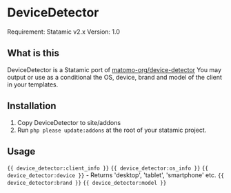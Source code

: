 # DeviceDetector
Requirement: Statamic v2.x Version: 1.0


## What is this
DeviceDetector is a Statamic port of [matomo-org/device-detector](https://github.com/matomo-org/device-detector)
You may output or use as a conditional the OS, device, brand and model of the client in your templates.

## Installation
1.  Copy DeviceDetector to site/addons
2.  Run `php please update:addons` at the root of your statamic project.

## Usage
`{{ device_detector:client_info }}`
`{{ device_detector:os_info }}`
`{{ device_detector:device }}` - Returns 'desktop', 'tablet', 'smartphone' etc.
`{{ device_detector:brand }}`
`{{ device_detector:model }}`
